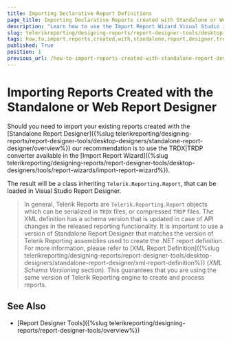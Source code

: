 ```yaml
---
title: Importing Declarative Report Definitions
page_title: Importing Declarative Reports created with Standalone or Web Designer
description: "Learn how to use the Import Report Wizard Visual Studio item template to turn TRDP and TRDX reports into type reports that can be designed with the Visual Studio Report Designer."
slug: telerikreporting/designing-reports/report-designer-tools/desktop-designers/visual-studio-report-designer/how-to-import-reports-created-with-standalone-report-designer
tags: how,to,import,reports,created,with,standalone,report,designer,trdp,trdx
published: True
position: 1
previous_url: /how-to-import-reports-created-with-standalone-report-designer
---
```


# Importing Reports Created with the Standalone or Web Report Designer

Should you need to import your existing reports created with the [Standalone Report Designer]({%slug telerikreporting/designing-reports/report-designer-tools/desktop-designers/standalone-report-designer/overview%}) our recommendation is to use the TRDX|TRDP converter available in the [Import Report Wizard]({%slug telerikreporting/designing-reports/report-designer-tools/desktop-designers/tools/report-wizards/import-report-wizard%}).

The result will be a class inheriting `Telerik.Reporting.Report`, that can be loaded in Visual Studio Report Designer.

> In general, Telerik Reports are `Telerik.Reporting.Report` objects which can be serialized in `TRDX` files, or compressed `TRDP` files. The XML definition has a schema version that is updated in case of API changes in the released reporting functionality. It is important to use a version of Standalone Report Designer that matches the version of Telerik Reporting assemblies used to create the .NET report definition. For more information, please refer to [XML Report Definition]({%slug telerikreporting/designing-reports/report-designer-tools/desktop-designers/standalone-report-designer/xml-report-definition%}) (*XML Schema Versioning* section). This guarantees that you are using the same version of Telerik Reporting engine to create and process reports.

## See Also

* [Report Designer Tools]({%slug telerikreporting/designing-reports/report-designer-tools/overview%})
